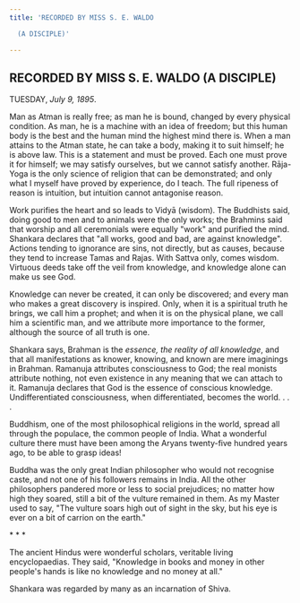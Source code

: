 ```yaml
---
title: 'RECORDED BY MISS S. E. WALDO

  (A DISCIPLE)'

---
```





  

## RECORDED BY MISS S. E. WALDO (A DISCIPLE)

TUESDAY, *July 9, 1895*.

Man as Atman is really free; as man he is bound, changed by every
physical condition. As man, he is a machine with an idea of freedom; but
this human body is the best and the human mind the highest mind there
is. When a man attains to the Atman state, he can take a body, making it
to suit himself; he is above law. This is a statement and must be
proved. Each one must prove it for himself; we may satisfy ourselves,
but we cannot satisfy another. Rāja-Yoga is the only science of religion
that can be demonstrated; and only what I myself have proved by
experience, do I teach. The full ripeness of reason is intuition, but
intuition cannot antagonise reason.

Work purifies the heart and so leads to Vidyā (wisdom). The Buddhists
said, doing good to men and to animals were the only works; the Brahmins
said that worship and all ceremonials were equally "work" and purified
the mind. Shankara declares that "all works, good and bad, are against
knowledge". Actions tending to ignorance are sins, not directly, but as
causes, because they tend to increase Tamas and Rajas. With Sattva only,
comes wisdom. Virtuous deeds take off the veil from knowledge, and
knowledge alone can make us see God.

Knowledge can never be created, it can only be discovered; and every man
who makes a great discovery is inspired. Only, when it is a spiritual
truth he brings, we call him a prophet; and when it is on the physical
plane, we call him a scientific man, and we attribute more importance to
the former, although the source of all truth is one.

Shankara says, Brahman is the *essence, the reality of all knowledge*,
and that all manifestations as knower, knowing, and known are mere
imaginings in Brahman. Ramanuja attributes consciousness to God; the
real monists attribute nothing, not even existence in any meaning that
we can attach to it. Ramanuja declares that God is the essence of
conscious knowledge. Undifferentiated consciousness, when
differentiated, becomes the world. . . .

Buddhism, one of the most philosophical religions in the world, spread
all through the populace, the common people of India. What a wonderful
culture there must have been among the Aryans twenty-five hundred years
ago, to be able to grasp ideas!

Buddha was the only great Indian philosopher who would not recognise
caste, and not one of his followers remains in India. All the other
philosophers pandered more or less to social prejudices; no matter how
high they soared, still a bit of the vulture remained in them. As my
Master used to say, "The vulture soars high out of sight in the sky, but
his eye is ever on a bit of carrion on the earth."

\*    \*    \*

The ancient Hindus were wonderful scholars, veritable living
encyclopaedias. They said, "Knowledge in books and money in other
people's hands is like no knowledge and no money at all."

Shankara was regarded by many as an incarnation of Shiva.


